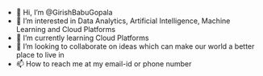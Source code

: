 - 👋 Hi, I’m @GirishBabuGopala
- 👀 I’m interested in Data Analytics, Artificial Intelligence, Machine Learning and Cloud Platforms
- 🌱 I’m currently learning Cloud Platforms
- 💞️ I’m looking to collaborate on ideas which can make our world a better place to live in
- 📫 How to reach me at my email-id or phone number

<!---
GirishBabuGopala/GirishBabuGopala is a ✨ special ✨ repository because its `README.md` (this file) appears on your GitHub profile.
You can click the Preview link to take a look at your changes.
--->
